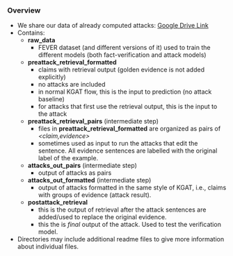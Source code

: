 ### Overview 

- We share our data of already computed attacks: [Google Drive Link](https://drive.google.com/drive/folders/1xbSzefjPm4Ii5WQSKX2C5wT5MydBkqcT?usp=sharing)
- Contains:
	- **raw_data** 
	    - FEVER dataset (and different versions of it) used to train the different models (both fact-verification and attack models)
	- **preattack_retrieval_formatted**
	    - claims with retrieval output (golden evidence is not added explicitly) 
	    - no attacks are included 
	    - in normal KGAT flow, this is the input to prediction (no attack baseline)
	    - for attacks that first use the retrieval output, this is the input to the attack    
	- **preattack_retrieval_pairs** (intermediate step) 
	    - files in **preattack_retrieval_formatted** are organized as pairs of *<claim,evidence>*
	    - sometimes used as input to run the attacks that edit the sentence. All evidence sentences are labelled with the original label of the example.
	- **attacks_out_pairs** (intermediate step) 
	    - output of attacks as pairs 
	- **attacks_out_formatted** (intermediate step) 
	    - output of attacks formatted in the same style of KGAT, i.e., claims with groups of evidence (attack result). 
	- **postattack_retrieval**
	    - this is the output of retrieval after the attack sentences are added/used to replace the original evidence.
	    - this the is *final* output of the attack. Used to test the verification model. 
- Directories may include additional readme files to give more information about individual files.

